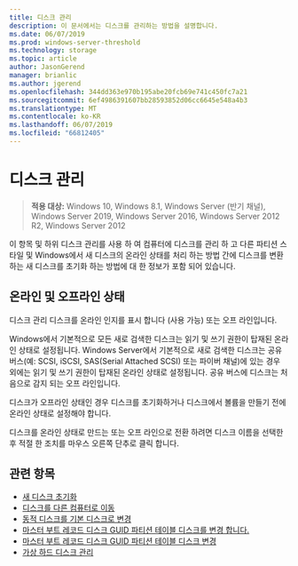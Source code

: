 ```yaml
---
title: 디스크 관리
description: 이 문서에서는 디스크를 관리하는 방법을 설명합니다.
ms.date: 06/07/2019
ms.prod: windows-server-threshold
ms.technology: storage
ms.topic: article
author: JasonGerend
manager: brianlic
ms.author: jgerend
ms.openlocfilehash: 344dd363e970b195abe20fcb69e741c450fc7a21
ms.sourcegitcommit: 6ef4986391607bb28593852d06cc6645e548a4b3
ms.translationtype: MT
ms.contentlocale: ko-KR
ms.lasthandoff: 06/07/2019
ms.locfileid: "66812405"
---
```

# <a name="manage-disks"></a>디스크 관리

> **적용 대상:** Windows 10, Windows 8.1, Windows Server (반기 채널), Windows Server 2019, Windows Server 2016, Windows Server 2012 R2, Windows Server 2012

이 항목 및 하위 디스크 관리를 사용 하 여 컴퓨터에 디스크를 관리 하 고 다른 파티션 스타일 및 Windows에서 새 디스크의 온라인 상태를 처리 하는 방법 간에 디스크를 변환 하는 새 디스크를 초기화 하는 방법에 대 한 정보가 포함 되어 있습니다.

## <a name="online-and-offline-status"></a>온라인 및 오프라인 상태

디스크 관리 디스크를 온라인 인지를 표시 합니다 (사용 가능) 또는 오프 라인입니다.

Windows에서 기본적으로 모든 새로 검색한 디스크는 읽기 및 쓰기 권한이 탑재된 온라인 상태로 설정됩니다. Windows Server에서 기본적으로 새로 검색한 디스크는 공유 버스(예: SCSI, iSCSI, SAS(Serial Attached SCSI) 또는 파이버 채널)에 있는 경우 외에는 읽기 및 쓰기 권한이 탑재된 온라인 상태로 설정됩니다. 공유 버스에 디스크는 처음으로 감지 되는 오프 라인입니다.

디스크가 오프라인 상태인 경우 디스크를 초기화하거나 디스크에서 볼륨을 만들기 전에 온라인 상태로 설정해야 합니다.

디스크를 온라인 상태로 만드는 또는 오프 라인으로 전환 하려면 디스크 이름을 선택한 후 적절 한 조치를 마우스 오른쪽 단추로 클릭 합니다.

## <a name="see-also"></a>관련 항목

-   [새 디스크 초기화](initialize-new-disks.md)
-   [디스크를 다른 컴퓨터로 이동](move-disks-to-another-computer.md)
-   [동적 디스크를 기본 디스크로 변경](change-a-dynamic-disk-back-to-a-basic-disk.md)
-   [마스터 부트 레코드 디스크 GUID 파티션 테이블 디스크를 변경 합니다.](change-an-mbr-disk-into-a-gpt-disk.md)
-   [마스터 부트 레코드 디스크 GUID 파티션 테이블 디스크 변경](change-a-gpt-disk-into-an-mbr-disk.md)
-   [가상 하드 디스크 관리](manage-virtual-hard-disks.md)